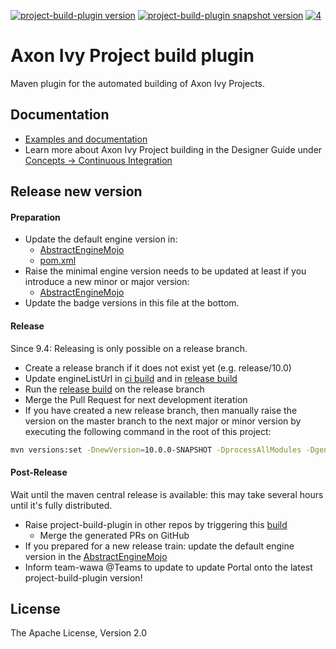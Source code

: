 [![project-build-plugin version][0]][1] [![project-build-plugin snapshot version][2]][3] [![4]][5]

# Axon Ivy Project build plugin

Maven plugin for the automated building of Axon Ivy Projects. 

## Documentation

- [Examples and documentation](https://axonivy.github.io/project-build-plugin)
- Learn more about Axon Ivy Project building in the Designer Guide under [Concepts -> Continuous Integration](https://developer.axonivy.com/doc/latest/DesignerGuideHtml/ivy.concepts.html#ivy-ci-maven-plugin)

## Release new version

#### Preparation

- Update the default engine version in:
	- [AbstractEngineMojo](src/main/java/ch/ivyteam/ivy/maven/AbstractEngineMojo.java#L42)
	- [pom.xml](pom.xml#L434)
- Raise the minimal engine version needs to be updated at least if you introduce a new minor or major version:
	- [AbstractEngineMojo](src/main/java/ch/ivyteam/ivy/maven/AbstractEngineMojo.java#L41)
- Update the badge versions in this file at the bottom.

#### Release

Since 9.4: Releasing is only possible on a release branch.

- Create a release branch if it does not exist yet (e.g. release/10.0)
 - Update engineListUrl in [ci build](Jenkinsfile) and in [release build](build/release/Jenkinsfile)
- Run the [release build](build/release/Jenkinsfile) on the release branch
- Merge the Pull Request for next development iteration
- If you have created a new release branch, then manually raise the version on the master branch to the next major or minor version by executing the following command in the root of this project:

```bash
mvn versions:set -DnewVersion=10.0.0-SNAPSHOT -DprocessAllModules -DgenerateBackupPoms=false
```

#### Post-Release

Wait until the maven central release is available: this may take several hours until it's fully distributed.

- Raise project-build-plugin in other repos by triggering this [build](https://jenkins.ivyteam.io/view/jobs/job/github-repo-manager_raise-build-plugin-version/job/master/)
	- Merge the generated PRs on GitHub
- If you prepared for a new release train: update the default engine version in the [AbstractEngineMojo](src/main/java/ch/ivyteam/ivy/maven/AbstractEngineMojo.java#L40)
- Inform team-wawa @Teams to update to update Portal onto the latest project-build-plugin version! 

## License

The Apache License, Version 2.0

[0]: https://img.shields.io/badge/project--build--plugin-9.4.2-green
[1]: https://repo1.maven.org/maven2/com/axonivy/ivy/ci/project-build-plugin/
[2]: https://img.shields.io/badge/project--build--plugin-10.0.0--SNAPSHOT-yellow
[3]: https://oss.sonatype.org/content/repositories/snapshots/com/axonivy/ivy/ci/project-build-plugin/
[4]: https://img.shields.io/badge/-Documentation-blue
[5]: https://axonivy.github.io/project-build-plugin/release/
